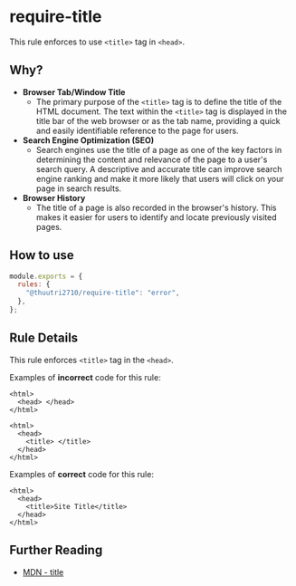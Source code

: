 # require-title

This rule enforces to use `<title>` tag in `<head>`.

## Why?

- **Browser Tab/Window Title**
  - The primary purpose of the `<title>` tag is to define the title of the HTML document. The text within the `<title>` tag is displayed in the title bar of the web browser or as the tab name, providing a quick and easily identifiable reference to the page for users.
- **Search Engine Optimization (SEO)**
  - Search engines use the title of a page as one of the key factors in determining the content and relevance of the page to a user's search query. A descriptive and accurate title can improve search engine ranking and make it more likely that users will click on your page in search results.
- **Browser History**
  - The title of a page is also recorded in the browser's history. This makes it easier for users to identify and locate previously visited pages.

## How to use

```js,.eslintrc.js
module.exports = {
  rules: {
    "@thuutri2710/require-title": "error",
  },
};
```

## Rule Details

This rule enforces `<title>` tag in the `<head>`.

Examples of **incorrect** code for this rule:

```html,incorrect
<html>
  <head> </head>
</html>
```

```html,incorrect
<html>
  <head>
    <title> </title>
  </head>
</html>
```

Examples of **correct** code for this rule:

```html,correct
<html>
  <head>
    <title>Site Title</title>
  </head>
</html>
```

## Further Reading

- [MDN - title](https://developer.mozilla.org/en-US/docs/Web/HTML/Element/title)
